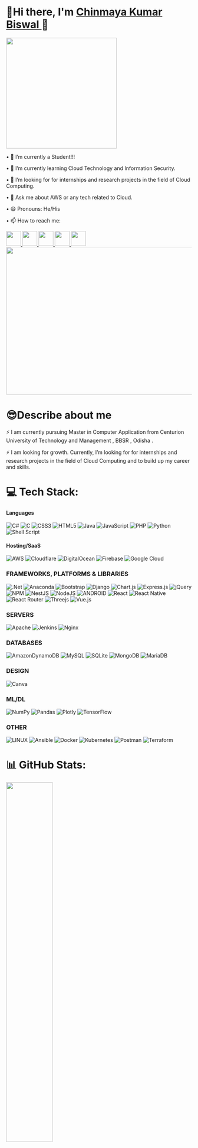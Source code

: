 
<h1>💫Hi there, I'm <a href="https://chinmayakumarbiswal.in/">Chinmaya Kumar Biswal </a>👋</h1>

<img src="https://chinmayakumarbiswal.github.io/chinmayakumarbiswal/welcome.gif" height="300px" width="300px"> 

•	🔭 I’m currently a Student!!!

•	🌱 I’m currently learning Cloud Technology and Information Security.

•	🤔 I’m looking for for internships and research projects in the field of Cloud Computing.

•	💬 Ask me about AWS or any tech related to Cloud.

•	😄 Pronouns: He/His

•	📫 How to reach me:
   
   <a href="https://api.whatsapp.com/send?phone=919556328216&text=hey">
      <img src="https://exploitus.chinmayakumarbiswal.in/image/whatsapp.png" height="40px" width="40px">
   </a>
   <a href="https://www.facebook.com/situ.chinmaya">
      <img src="https://exploitus.chinmayakumarbiswal.in/image/facebook.png" height="40px" width="40px">
   </a>
   <a href="https://www.instagram.com/chinmaya.situ/">
      <img src="https://exploitus.chinmayakumarbiswal.in/image/instagram.png" height="40px" width="40px">
    </a>
    <a href="https://www.linkedin.com/in/chinmaya-kumar-biswal-16045">
       <img src="https://exploitus.chinmayakumarbiswal.in/image/linkedin.png" height="40px" width="40px">
   </a>
    <a href="https://twitter.com/Chinmaya_situ?s=09">
      <img src="https://exploitus.chinmayakumarbiswal.in/image/twitter.png" height="40px" width="40px">
   </a>
<br>
<img src="https://chinmayakumarbiswal.github.io/chinmayakumarbiswal/work.gif" height="400px" width="600px"> 


# 😎Describe about  me


⚡ I am currently pursuing Master in Computer Application from Centurion University of Technology and Management , BBSR , Odisha .

⚡ I am looking for growth. Currently, I’m looking for for internships and research projects in the field of Cloud Computing and to build up my career and skills. 

# 💻 Tech Stack:
#### Languages
![C#](https://img.shields.io/badge/c%23-%23239120.svg?style=for-the-badge&logo=c-sharp&logoColor=white) ![C](https://img.shields.io/badge/c-%2300599C.svg?style=for-the-badge&logo=c&logoColor=white) ![CSS3](https://img.shields.io/badge/css3-%231572B6.svg?style=for-the-badge&logo=css3&logoColor=white) ![HTML5](https://img.shields.io/badge/html5-%23E34F26.svg?style=for-the-badge&logo=html5&logoColor=white) ![Java](https://img.shields.io/badge/java-%23ED8B00.svg?style=for-the-badge&logo=java&logoColor=white) ![JavaScript](https://img.shields.io/badge/javascript-%23323330.svg?style=for-the-badge&logo=javascript&logoColor=%23F7DF1E) ![PHP](https://img.shields.io/badge/php-%23777BB4.svg?style=for-the-badge&logo=php&logoColor=white) ![Python](https://img.shields.io/badge/python-3670A0?style=for-the-badge&logo=python&logoColor=ffdd54) ![Shell Script](https://img.shields.io/badge/shell_script-%23121011.svg?style=for-the-badge&logo=gnu-bash&logoColor=white) 

#### Hosting/SaaS
![AWS](https://img.shields.io/badge/AWS-%23FF9900.svg?style=for-the-badge&logo=amazon-aws&logoColor=white) ![Cloudflare](https://img.shields.io/badge/Cloudflare-F38020?style=for-the-badge&logo=Cloudflare&logoColor=white) ![DigitalOcean](https://img.shields.io/badge/DigitalOcean-%230167ff.svg?style=for-the-badge&logo=digitalOcean&logoColor=white) ![Firebase](https://img.shields.io/badge/firebase-%23039BE5.svg?style=for-the-badge&logo=firebase) ![Google Cloud](https://img.shields.io/badge/Google%20Cloud-%234285F4.svg?style=for-the-badge&logo=google-cloud&logoColor=white) 


### FRAMEWORKS, PLATFORMS & LIBRARIES
![.Net](https://img.shields.io/badge/.NET-5C2D91?style=for-the-badge&logo=.net&logoColor=white) ![Anaconda](https://img.shields.io/badge/Anaconda-%2344A833.svg?style=for-the-badge&logo=anaconda&logoColor=white) ![Bootstrap](https://img.shields.io/badge/bootstrap-%23563D7C.svg?style=for-the-badge&logo=bootstrap&logoColor=white) ![Django](https://img.shields.io/badge/django-%23092E20.svg?style=for-the-badge&logo=django&logoColor=white) ![Chart.js](https://img.shields.io/badge/chart.js-F5788D.svg?style=for-the-badge&logo=chart.js&logoColor=white) ![Express.js](https://img.shields.io/badge/express.js-%23404d59.svg?style=for-the-badge&logo=express&logoColor=%2361DAFB) ![jQuery](https://img.shields.io/badge/jquery-%230769AD.svg?style=for-the-badge&logo=jquery&logoColor=white) ![NPM](https://img.shields.io/badge/NPM-%23000000.svg?style=for-the-badge&logo=npm&logoColor=white) ![NestJS](https://img.shields.io/badge/nestjs-%23E0234E.svg?style=for-the-badge&logo=nestjs&logoColor=white) ![NodeJS](https://img.shields.io/badge/node.js-6DA55F?style=for-the-badge&logo=node.js&logoColor=white) ![ANDROID](https://img.shields.io/badge/android-%2320232a.svg?style=for-the-badge&logo=android&logoColor=%a4c639) ![React](https://img.shields.io/badge/react-%2320232a.svg?style=for-the-badge&logo=react&logoColor=%2361DAFB) ![React Native](https://img.shields.io/badge/react_native-%2320232a.svg?style=for-the-badge&logo=react&logoColor=%2361DAFB) ![React Router](https://img.shields.io/badge/React_Router-CA4245?style=for-the-badge&logo=react-router&logoColor=white) ![Threejs](https://img.shields.io/badge/threejs-black?style=for-the-badge&logo=three.js&logoColor=white) ![Vue.js](https://img.shields.io/badge/vuejs-%2335495e.svg?style=for-the-badge&logo=vuedotjs&logoColor=%234FC08D) 


### SERVERS
![Apache](https://img.shields.io/badge/apache-%23D42029.svg?style=for-the-badge&logo=apache&logoColor=white) ![Jenkins](https://img.shields.io/badge/jenkins-%232C5263.svg?style=for-the-badge&logo=jenkins&logoColor=white) ![Nginx](https://img.shields.io/badge/nginx-%23009639.svg?style=for-the-badge&logo=nginx&logoColor=white) 



### DATABASES
![AmazonDynamoDB](https://img.shields.io/badge/Amazon%20DynamoDB-4053D6?style=for-the-badge&logo=Amazon%20DynamoDB&logoColor=white) ![MySQL](https://img.shields.io/badge/mysql-%2300f.svg?style=for-the-badge&logo=mysql&logoColor=white) ![SQLite](https://img.shields.io/badge/sqlite-%2307405e.svg?style=for-the-badge&logo=sqlite&logoColor=white) ![MongoDB](https://img.shields.io/badge/MongoDB-%234ea94b.svg?style=for-the-badge&logo=mongodb&logoColor=white) ![MariaDB](https://img.shields.io/badge/MariaDB-003545?style=for-the-badge&logo=mariadb&logoColor=white) 


### DESIGN
![Canva](https://img.shields.io/badge/Canva-%2300C4CC.svg?style=for-the-badge&logo=Canva&logoColor=white) 


### ML/DL
![NumPy](https://img.shields.io/badge/numpy-%23013243.svg?style=for-the-badge&logo=numpy&logoColor=white) ![Pandas](https://img.shields.io/badge/pandas-%23150458.svg?style=for-the-badge&logo=pandas&logoColor=white) ![Plotly](https://img.shields.io/badge/Plotly-%233F4F75.svg?style=for-the-badge&logo=plotly&logoColor=white) ![TensorFlow](https://img.shields.io/badge/TensorFlow-%23FF6F00.svg?style=for-the-badge&logo=TensorFlow&logoColor=white) 


### OTHER
![LINUX](https://img.shields.io/badge/Linux-FCC624?style=for-the-badge&logo=linux&logoColor=black) ![Ansible](https://img.shields.io/badge/ansible-%231A1918.svg?style=for-the-badge&logo=ansible&logoColor=white) ![Docker](https://img.shields.io/badge/docker-%230db7ed.svg?style=for-the-badge&logo=docker&logoColor=white) ![Kubernetes](https://img.shields.io/badge/kubernetes-%23326ce5.svg?style=for-the-badge&logo=kubernetes&logoColor=white) ![Postman](https://img.shields.io/badge/Postman-FF6C37?style=for-the-badge&logo=postman&logoColor=white) ![Terraform](https://img.shields.io/badge/terraform-%235835CC.svg?style=for-the-badge&logo=terraform&logoColor=white)




# 📊 GitHub Stats:
<img src="https://github-readme-stats.vercel.app/api?username=chinmayakumarbiswal&show_icons=true&theme=outrun" height="auto" width="50%"/>
<img src="https://github-readme-streak-stats.herokuapp.com/?user=chinmayakumarbiswal&theme=outrun&hide_border=false" height="auto" width="50%"/>
<img src="https://github-readme-stats.vercel.app/api/top-langs/?username=anuraghazra&layout=compact&theme=outrun" height="auto" width="50%"/>


## 🏆 GitHub Trophies
![](https://github-profile-trophy.vercel.app/?username=chinmayakumarbiswal&theme=radical&no-frame=false&no-bg=false&margin-w=4)

## 🐦 Latest Tweet
[![](https://gtce.itsvg.in/api?username=Chinmaya_situ&theme=outrun)](https://github.com/VishwaGauravIn/github-twitter-card-embed)

---
[![](https://visitcount.itsvg.in/api?id=chinmayakumarbiswal&icon=7&color=10)](https://visitcount.itsvg.in)
